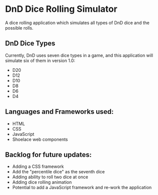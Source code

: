 # DnD Dice Rolling Simulator
A dice rolling application which simulates all types of DnD dice and the possible rolls.

## DnD Dice Types
Currently, DnD uses seven dice types in a game, and this application will simulate six of them in version 1.0:
- D20
- D12
- D10
- D8
- D6
- D4

## Languages and Frameworks used:
- HTML
- CSS
- JavaScript
- Shoelace web components

## Backlog for future updates:
- Adding a CSS framework
- Add the "percentile dice" as the seventh dice
- Adding ability to roll two dice at once
- Adding dice rolling animation
- Potential to add a JavaScript framework and re-work the application
